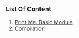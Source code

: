 ### List Of Content
1. [Print Me. Basic Module](readme/printMe.md)
1. [Compilation](readme/compile.md)